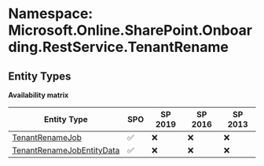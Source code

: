 # Namespace: Microsoft.Online.SharePoint.Onboarding.RestService.TenantRename

## Entity Types

**Availability matrix**

Entity Type | SPO | SP 2019 | SP 2016 | SP 2013
----------|-----|---------|---------|--------
[TenantRenameJob](./EntityTypes/TenantRenameJob.md) | ✅ | ❌ | ❌ | ❌
[TenantRenameJobEntityData](./EntityTypes/TenantRenameJobEntityData.md) | ✅ | ❌ | ❌ | ❌
